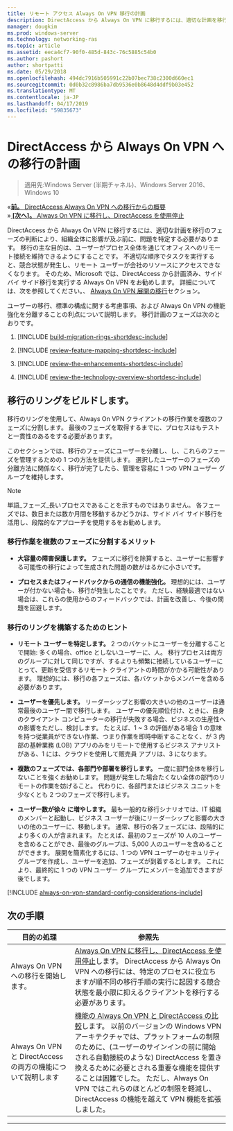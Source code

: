 ```yaml
---
title: リモート アクセス Always On VPN 移行の計画
description: DirectAccess から Always On VPN に移行するには、適切な計画を移行のフェーズの判断により、組織全体に影響が及ぶ前に、問題を特定する必要があります。
manager: dougkim
ms.prod: windows-server
ms.technology: networking-ras
ms.topic: article
ms.assetid: eeca4cf7-90f0-485d-843c-76c5885c54b0
ms.author: pashort
author: shortpatti
ms.date: 05/29/2018
ms.openlocfilehash: 494dc7916b505991c22b07bec738c2300d660ec1
ms.sourcegitcommit: 0d0b32c8986ba7db9536e0b8648d4ddf9b03e452
ms.translationtype: MT
ms.contentlocale: ja-JP
ms.lasthandoff: 04/17/2019
ms.locfileid: "59835673"
---
```

# <a name="plan-the-directaccess-to-always-on-vpn-migration"></a>DirectAccess から Always On VPN への移行の計画

>適用先:Windows Server (半期チャネル)、Windows Server 2016、Windows 10

&#171;[**前。** DirectAccess Always On VPN への移行からの概要](da-always-on-migration-overview.md)<br>
&#187;[ **[次へ]。** Always On VPN に移行し、DirectAccess を使用停止](da-always-on-migration-deploy.md)


DirectAccess から Always On VPN に移行するには、適切な計画を移行のフェーズの判断により、組織全体に影響が及ぶ前に、問題を特定する必要があります。 移行の主な目的は、ユーザーがプロセス全体を通じてオフィスへのリモート接続を維持できるようにすることです。 不適切な順序でタスクを実行すると、競合状態が発生し、リモート ユーザーが会社のリソースにアクセスできなくなります。 そのため、Microsoft では、DirectAccess から計画済み、サイド バイ サイド移行を実行する Always On VPN をお勧めします。 詳細については、次を参照してください。、 [Always On VPN 展開の移行](da-always-on-migration-deploy.md)セクション。

ユーザーの移行、標準の構成に関する考慮事項、および Always On VPN の機能強化を分離することの利点について説明します。 移行計画のフェーズは次のとおりです。

1.  [!INCLUDE [build-migration-rings-shortdesc-include](../includes/build-migration-rings-shortdesc-include.md)]

2.  [!INCLUDE [review-feature-mapping-shortdesc-include](../includes/review-feature-mapping-shortdesc-include.md)] 

3.  [!INCLUDE [review-the-enhancements-shortdesc-include](../includes/review-the-enhancements-shortdesc-include.md)] 

4.  [!INCLUDE [review-the-technology-overview-shortdesc-include](../includes/review-the-technology-overview-shortdesc-include.md)]

## <a name="build-migration-rings"></a>移行のリングをビルドします。
移行のリングを使用して、Always On VPN クライアントの移行作業を複数のフェーズに分割します。 最後のフェーズを取得するまでに、プロセスはもテストと一貫性のあるをする必要があります。

このセクションでは、移行のフェーズにユーザーを分離し、し、これらのフェーズを管理するための 1 つの方法を提供します。 選択したユーザーのフェーズの分離方法に関係なく、移行が完了したら、管理を容易に 1 つの VPN ユーザー グループを維持します。

>[!NOTE] 
>単語_フェーズ_長いプロセスであることを示すものではありません。 各フェーズでは、数日または数か月間を移動するかどうかは、サイド バイ サイド移行を活用し、段階的なアプローチを使用するをお勧めします。

### <a name="benefits-of-dividing-the-migration-effort-into-multiple-phases"></a>移行作業を複数のフェーズに分割するメリット

-   **大容量の障害保護します。** フェーズに移行を除算すると、ユーザーに影響する可能性の移行によって生成された問題の数がはるかに小さいです。

-   **プロセスまたはフィードバックからの通信の機能強化。** 理想的には、ユーザーが付かない場合も、移行が発生したことです。 ただし、経験最適ではない場合は、これらの使用からのフィードバックでは、計画を改善し、今後の問題を回避します。

### <a name="tips-for-building-your-migration-ring"></a>移行のリングを構築するためのヒント

-   **リモート ユーザーを特定します。** 2 つのバケットにユーザーを分離することで開始: 多くの場合、office としないユーザーに、人。 移行プロセスは両方のグループに対して同じですが、するよりも頻繁に接続しているユーザーにとって、更新を受信するリモート クライアントの時間がかかる可能性があります。 理想的には、移行の各フェーズは、各バケットからメンバーを含める必要があります。

-  **ユーザーを優先します。** リーダーシップと影響の大きいの他のユーザーは通常最後のユーザー間で移行します。 ユーザーの優先順位付け、ときに、自身のクライアント コンピューターの移行が失敗する場合、ビジネスの生産性への影響をただし、検討します。 たとえば、1 ~ 3 の評価がある場合 1 の意味を持つ従業員ができない作業、つまり作業を即時中断することなく、が 3 内部の基幹業務 (LOB) アプリのみをリモートで使用するビジネス アナリストがある、1 には、クラウドを使用して販売員 アプリは、3 になります。

-   **複数のフェーズでは、各部門や部署を移行します。** 一度に部門全体を移行しないことを強くお勧めします。 問題が発生した場合たくない全体の部門のリモートの作業を妨げること。 代わりに、各部門またはビジネス ユニットを少なくとも 2 つのフェーズで移行します。

-   **ユーザー数が徐々 に増やします。** 最も一般的な移行シナリオでは、IT 組織のメンバーと起動し、ビジネス ユーザーが後にリーダーシップと影響の大きいの他のユーザーに、移動します。 通常、移行の各フェーズには、段階的により多くの人が含まれます。 たとえば、最初のフェーズが 10 人のユーザーを含めることができ、最後のグループは、5,000 人のユーザーを含めることができます。 展開を簡素化するには、1 つの VPN ユーザーのセキュリティ グループを作成し、ユーザーを追加、フェーズが到着するとします。 これにより、最終的に 1 つの VPN ユーザー グループにメンバーを追加できますが後でします。

[!INCLUDE [always-on-vpn-standard-config-considerations-include](../includes/always-on-vpn-standard-config-considerations-include.md)]


## <a name="next-step"></a>次の手順

|目的の処理  |参照先  |
|---------|---------|
|Always On VPN への移行を開始します。     |[Always On VPN に移行し、DirectAccess を使用停止](da-always-on-migration-deploy.md)します。 DirectAccess から Always On VPN への移行には、特定のプロセスに役立ちますが順不同の移行手順の実行に起因する競合状態を最小限に抑えるクライアントを移行する必要があります。         |
|Always On VPN と DirectAccess の両方の機能について説明します    |[機能の Always On VPN と DirectAccess の比較](../vpn/vpn-map-da.md)します。 以前のバージョンの Windows VPN アーキテクチャでは、プラットフォームの制限のために、(ユーザーのサインインの前に開始される自動接続のような) DirectAccess を置き換えるために必要とされる重要な機能を提供することは困難でした。 ただし、Always On VPN ではこれらのほとんどの制限を軽減し、DirectAccess の機能を越えて VPN 機能を拡張しました。         |



---